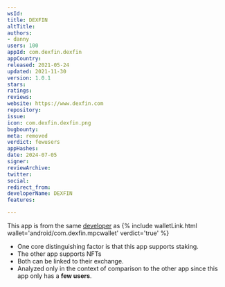 ```yaml
---
wsId: 
title: DEXFIN
altTitle: 
authors:
- danny
users: 100
appId: com.dexfin.dexfin
appCountry: 
released: 2021-05-24
updated: 2021-11-30
version: 1.0.1
stars: 
ratings: 
reviews: 
website: https://www.dexfin.com
repository: 
issue: 
icon: com.dexfin.dexfin.png
bugbounty: 
meta: removed
verdict: fewusers
appHashes: 
date: 2024-07-05
signer: 
reviewArchive: 
twitter: 
social: 
redirect_from: 
developerName: DEXFIN
features: 

---
```


This app is from the same [developer](https://play.google.com/store/apps/dev?id=6139388936009702585) as {% include walletLink.html wallet='android/com.dexfin.mpcwallet' verdict='true' %}

- One core distinguishing factor is that this app supports staking.
- The other app supports NFTs
- Both can be linked to their exchange.
- Analyzed only in the context of comparison to the other app since this app only has a **few users**.
